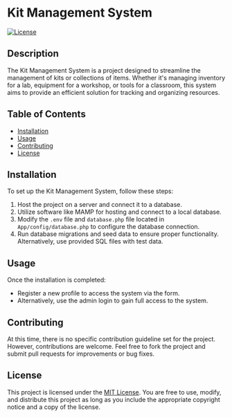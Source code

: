 # Kit Management System

[![License](https://img.shields.io/badge/License-MIT-blue.svg)](LICENSE)

## Description

The Kit Management System is a project designed to streamline the management of kits or collections of items. Whether it's managing inventory for a lab, equipment for a workshop, or tools for a classroom, this system aims to provide an efficient solution for tracking and organizing resources.

## Table of Contents

- [Installation](#installation)
- [Usage](#usage)
- [Contributing](#contributing)
- [License](#license)

## Installation

To set up the Kit Management System, follow these steps:

1. Host the project on a server and connect it to a database.
2. Utilize software like MAMP for hosting and connect to a local database.
3. Modify the `.env` file and `database.php` file located in `App/config/database.php` to configure the database connection.
4. Run database migrations and seed data to ensure proper functionality. Alternatively, use provided SQL files with test data.

## Usage

Once the installation is completed:

- Register a new profile to access the system via the form.
- Alternatively, use the admin login to gain full access to the system.

## Contributing

At this time, there is no specific contribution guideline set for the project. However, contributions are welcome. Feel free to fork the project and submit pull requests for improvements or bug fixes.

## License

This project is licensed under the [MIT License](LICENSE). You are free to use, modify, and distribute this project as long as you include the appropriate copyright notice and a copy of the license.
